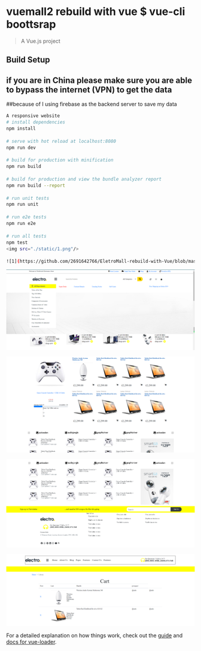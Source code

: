 # vuemall2 rebuild with vue $ vue-cli boottsrap 

> A Vue.js project

## Build Setup

## if you are in China please make sure you are able to bypass the internet (VPN) to get the data
##because of I using firebase as the backend server to save my data

``` bash
A responsive website 
# install dependencies
npm install

# serve with hot reload at localhost:8080
npm run dev

# build for production with minification
npm run build

# build for production and view the bundle analyzer report
npm run build --report

# run unit tests
npm run unit

# run e2e tests
npm run e2e

# run all tests
npm test
<img src="./static/1.png"/>

![1](https://github.com/2691642766/EletroMall-rebuild-with-Vue/blob/master/static/m.PNG)

```

![2](https://github.com/2691642766/EletroMall-rebuild-with-Vue/blob/master/static/1.PNG)

![3](https://github.com/2691642766/EletroMall-rebuild-with-Vue/blob/master/static/2.PNG)

![4](https://github.com/2691642766/EletroMall-rebuild-with-Vue/blob/master/static/3.PNG)

![m](https://github.com/2691642766/EletroMall-rebuild-with-Vue/blob/master/static/4.PNG)

For a detailed explanation on how things work, check out the [guide](http://vuejs-templates.github.io/webpack/) and [docs for vue-loader](http://vuejs.github.io/vue-loader).
